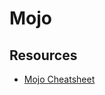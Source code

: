 # Mojo

## Resources

- [Mojo Cheatsheet](https://github.com/czheo/mojo-cheatsheet/blob/main/README.md)

